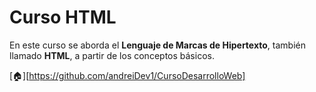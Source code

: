 # Curso HTML

En este curso se aborda el **Lenguaje de Marcas de Hipertexto**, también llamado **HTML**, a partir de los conceptos básicos.

[🏠][https://github.com/andreiDev1/CursoDesarrolloWeb]
